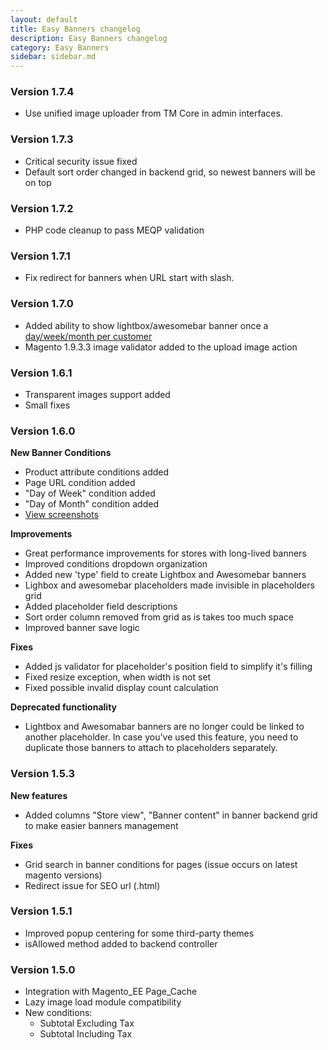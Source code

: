 ```yaml
---
layout: default
title: Easy Banners changelog
description: Easy Banners changelog
category: Easy Banners
sidebar: sidebar.md
---
```


### Version 1.7.4

  -  Use unified image uploader from TM Core in admin interfaces.

### Version 1.7.3

 -  Critical security issue fixed
 -  Default sort order changed in backend grid, so newest banners will be on top

### Version 1.7.2

 -  PHP code cleanup to pass MEQP validation

### Version 1.7.1

 -  Fix redirect for banners when URL start with slash.

### Version 1.7.0

 -  Added ability to show lightbox/awesomebar banner once a
    [day/week/month per customer](/m1/extensions/easybanners/backend/manage-banners/#conditions)
 -  Magento 1.9.3.3 image validator added to the upload image action

### Version 1.6.1

 -  Transparent images support added
 -  Small fixes

### Version 1.6.0

**New Banner Conditions**

 -  Product attribute conditions added
 -  Page URL condition added
 -  "Day of Week" condition added
 -  "Day of Month" condition added
 -  [View screenshots](../backend/manage-banners/#conditions)

**Improvements**

 -  Great performance improvements for stores with long-lived banners
 -  Improved conditions dropdown organization
 -  Added new 'type' field to create Lightbox and Awesomebar banners
 -  Lighbox and awesomebar placeholders made invisible in placeholders grid
 -  Added placeholder field descriptions
 -  Sort order column removed from grid as is takes too much space
 -  Improved banner save logic

**Fixes**

 -  Added js validator for placeholder's position field to simplify it's filling
 -  Fixed resize exception, when width is not set
 -  Fixed possible invalid display count calculation

**Deprecated functionality**

 -  Lightbox and Awesomabar banners are no longer could be linked to another
    placeholder. In case you've used this feature, you need to duplicate those
    banners to attach to placeholders separately.

### Version 1.5.3

**New features**

 -  Added columns "Store view", "Banner content" in banner backend grid to make
    easier banners management

**Fixes**

 -  Grid search in banner conditions for pages (issue occurs on latest magento
    versions)
 -  Redirect issue for SEO url (.html)

### Version 1.5.1

 -  Improved popup centering for some third-party themes
 -  isAllowed method added to backend controller


### Version 1.5.0

 -  Integration with Magento_EE Page_Cache
 -  Lazy image load module compatibility
 -  New conditions:
    - Subtotal Excluding Tax
    - Subtotal Including Tax

